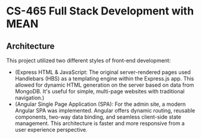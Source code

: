 # CS-465 Full Stack Development with MEAN

## Architecture
This project utilized two different styles of front-end development:
* (Express HTML & JavaScript: The original server-rendered pages used Handlebars (HBS) as a templating engine within the Express.js app. This allowed for dynamic HTML generation on the server based on data from MongoDB. It's useful for simple, multi-page websites with traditional navigation.)
* (Angular Single Page Application (SPA): For the admin site, a modern Angular SPA was implemented. Angular offers dynamic routing, reusable components, two-way data binding, and seamless client-side state management. This architecture is faster and more responsive from a user experience perspective. 

